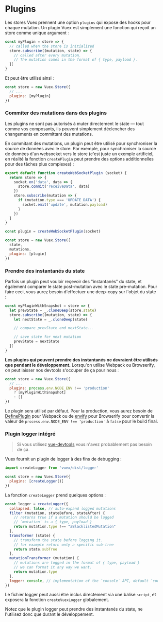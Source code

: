 # Plugins

Les stores Vuex prennent une option `plugins` qui expose des hooks pour chaque mutation. Un plugin Vuex est simplement une fonction qui reçoit un store comme unique argument :

``` js
const myPlugin = store => {
  // called when the store is initialized
  store.subscribe((mutation, state) => {
    // called after every mutation.
    // The mutation comes in the format of { type, payload }.
  })
}
```

Et peut être utilisé ainsi :

``` js
const store = new Vuex.Store({
  // ...
  plugins: [myPlugin]
})
```

### Commiter des mutations dans des plugins

Les plugins ne sont pas autorisés à muter directement le state &mdash; tout comme vos composants, ils peuvent simplement déclencher des changements en committant des mutations.

En commitant des mutations, un plugin peut être utilisé pour synchroniser la source de données avec le store. Par exemple, pour synchroniser la source de données d'un websocket vers le store (c'est juste un exemple artificiel, en réalité la fonction `createPlugin` peut prendre des options additionnelles pour des tâches plus complexes) :

``` js
export default function createWebSocketPlugin (socket) {
  return store => {
    socket.on('data', data => {
      store.commit('receiveData', data)
    })
    store.subscribe(mutation => {
      if (mutation.type === 'UPDATE_DATA') {
        socket.emit('update', mutation.payload)
      }
    })
  }
}
```

``` js
const plugin = createWebSocketPlugin(socket)

const store = new Vuex.Store({
  state,
  mutations,
  plugins: [plugin]
})
```

### Prendre des instantanés du state

Parfois un plugin peut vouloir reçevoir des "instantanés" du state, et également comparer le state post-mutation avec le state pre-mutation. Pour faire ceci, vous aurez besoin d'effectuer une deep-copy sur l'objet du state :

``` js
const myPluginWithSnapshot = store => {
  let prevState = _.cloneDeep(store.state)
  store.subscribe((mutation, state) => {
    let nextState = _.cloneDeep(state)

    // compare prevState and nextState...

    // save state for next mutation
    prevState = nextState
  })
}
```

**Les plugins qui peuvent prendre des instantanés ne devraient être utilisés que pendant le développement.** Lorsqu'on utilise Webpack ou Browserify, on peut laisser nos devtools s'occuper de ça pour nous :

``` js
const store = new Vuex.Store({
  // ...
  plugins: process.env.NODE_ENV !== 'production'
    ? [myPluginWithSnapshot]
    : []
})
```

Le plugin sera utilisé par défaut. Pour la production, vous aurez besoin de [DefinePlugin](https://webpack.github.io/docs/list-of-plugins.html#defineplugin) pour Webpack ou de [envify](https://github.com/hughsk/envify) pour Browserify pour convertir la valeur de `process.env.NODE_ENV !== 'production'` à `false` pour le build final.

### Plugin logger intégré

> Si vous utilisez [vue-devtools](https://github.com/vuejs/vue-devtools) vous n'avez probablement pas besoin de ça.

Vuex fournit un plugin de logger à des fins de debugging :

``` js
import createLogger from 'vuex/dist/logger'

const store = new Vuex.Store({
  plugins: [createLogger()]
})
```

La fonction `createLogger` prend quelques options :

``` js
const logger = createLogger({
  collapsed: false, // auto-expand logged mutations
  filter (mutation, stateBefore, stateAfter) {
    // returns true if a mutation should be logged
    // `mutation` is a { type, payload }
    return mutation.type !== "aBlacklistedMutation"
  },
  transformer (state) {
    // transform the state before logging it.
    // for example return only a specific sub-tree
    return state.subTree
  },
  mutationTransformer (mutation) {
    // mutations are logged in the format of { type, payload }
    // we can format it any way we want.
    return mutation.type
  },
  logger: console, // implementation of the `console` API, default `console`
})
```

Le fichier logger peut aussi être inclus directement via une balise `script`, et exposera la fonction `createVuexLogger` globalement.

Notez que le plugin logger peut prendre des instantanés du state, ne l'utilisez donc que durant le développement.
